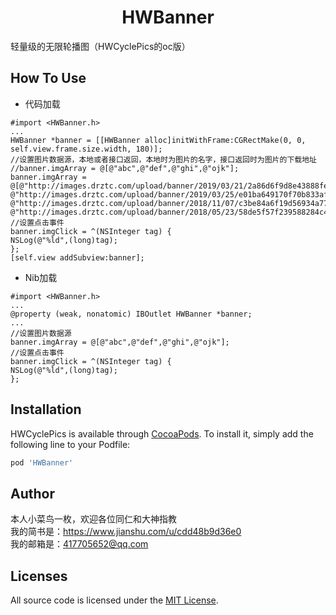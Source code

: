  <h1 align="center"> HWBanner</h1>轻量级的无限轮播图（HWCyclePics的oc版）
 
 ## How To Use
 * 代码加载
 ```
 #import <HWBanner.h>
 ...
 HWBanner *banner = [[HWBanner alloc]initWithFrame:CGRectMake(0, 0, self.view.frame.size.width, 180)];
 //设置图片数据源，本地或者接口返回，本地时为图片的名字，接口返回时为图片的下载地址
 //banner.imgArray = @[@"abc",@"def",@"ghi",@"ojk"];
 banner.imgArray = @[@"http://images.drztc.com/upload/banner/2019/03/21/2a86d6f9d8e43888fe13a90d5d4deedc.jpg",
 @"http://images.drztc.com/upload/banner/2019/03/25/e01ba649170f70b833af37708aaf8b53.jpg",
 @"http://images.drztc.com/upload/banner/2018/11/07/c3be84a6f19d56934a773c5225ddaac2.jpg",
 @"http://images.drztc.com/upload/banner/2018/05/23/58de5f57f239588284c42931dc53e93f.jpg"];
 //设置点击事件
 banner.imgClick = ^(NSInteger tag) {
 NSLog(@"%ld",(long)tag);
 };
 [self.view addSubview:banner];
 ```
 * Nib加载
 ```
 #import <HWBanner.h>
 ...
 @property (weak, nonatomic) IBOutlet HWBanner *banner;
 ...
 //设置图片数据源
 banner.imgArray = @[@"abc",@"def",@"ghi",@"ojk"];
 //设置点击事件
 banner.imgClick = ^(NSInteger tag) {
 NSLog(@"%ld",(long)tag);
 };
 ```
 
 ## Installation
 
 HWCyclePics is available through [CocoaPods](https://cocoapods.org). To install
 it, simply add the following line to your Podfile:
 
 ```ruby
 pod 'HWBanner'
 ```
 
 ## Author
 本人小菜鸟一枚，欢迎各位同仁和大神指教
 <br>我的简书是：https://www.jianshu.com/u/cdd48b9d36e0
 <br>我的邮箱是：417705652@qq.com
 
 ## Licenses
 
 All source code is licensed under the [MIT License](https://raw.github.com/SDWebImage/SDWebImage/master/LICENSE).
 

